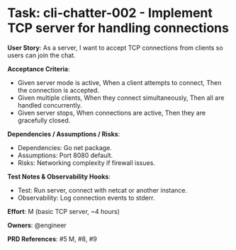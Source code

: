 # Task: cli-chatter-002 - Implement TCP server for handling connections

**User Story**: As a server, I want to accept TCP connections from clients so users can join the chat.

**Acceptance Criteria**:
- Given server mode is active, When a client attempts to connect, Then the connection is accepted.
- Given multiple clients, When they connect simultaneously, Then all are handled concurrently.
- Given server stops, When connections are active, Then they are gracefully closed.

**Dependencies / Assumptions / Risks**:
- Dependencies: Go net package.
- Assumptions: Port 8080 default.
- Risks: Networking complexity if firewall issues.

**Test Notes & Observability Hooks**:
- Test: Run server, connect with netcat or another instance.
- Observability: Log connection events to stderr.

**Effort**: M (basic TCP server, ~4 hours)

**Owners**: @engineer

**PRD References**: #5 M, #8, #9